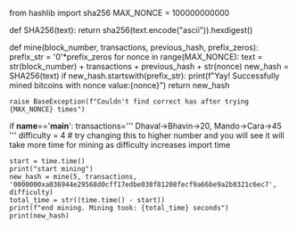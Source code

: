 from hashlib import sha256
MAX_NONCE = 100000000000

def SHA256(text):
    return sha256(text.encode("ascii")).hexdigest()

def mine(block_number, transactions, previous_hash, prefix_zeros):
    prefix_str = '0'*prefix_zeros
    for nonce in range(MAX_NONCE):
        text = str(block_number) + transactions + previous_hash + str(nonce)
        new_hash = SHA256(text)
        if new_hash.startswith(prefix_str):
            print(f"Yay! Successfully mined bitcoins with nonce value:{nonce}")
            return new_hash

    raise BaseException(f"Couldn't find correct has after trying {MAX_NONCE} times")

if __name__=='__main__':
    transactions='''
    Dhaval->Bhavin->20,
        Mando->Cara->45
        '''
    difficulty = 4  # try changing this to higher number and you will see it will take more time for mining as difficulty increases
    import time

    start = time.time()
    print("start mining")
    new_hash = mine(5, transactions, '0000000xa036944e29568d0cff17edbe038f81208fecf9a66be9a2b8321c6ec7', difficulty)
    total_time = str((time.time() - start))
    print(f"end mining. Mining took: {total_time} seconds")
    print(new_hash)
